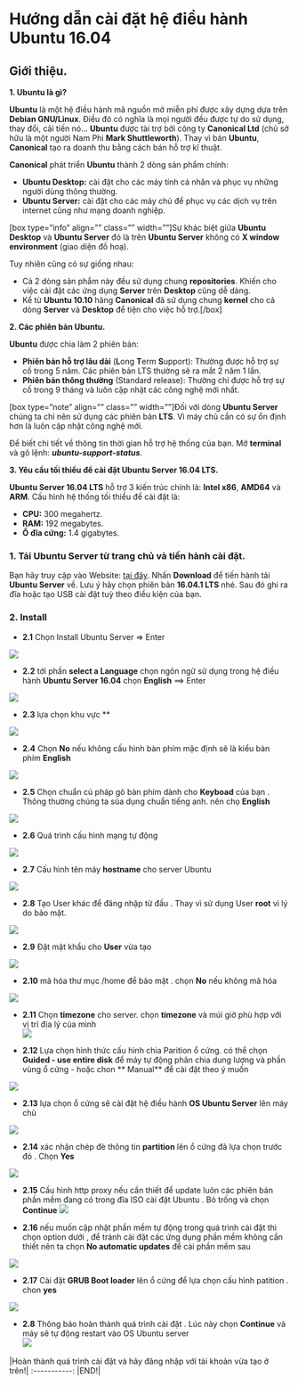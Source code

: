 # Hướng dẫn cài đặt hệ điều hành Ubuntu 16.04


## Giới thiệu.

**1. Ubuntu là gì?**

**Ubuntu**  là một hệ điều hành mã nguồn mở miễn phí được xây dựng dựa trên  **Debian GNU/Linux**. Điều đó có nghĩa là mọi người đều được tự do sử dụng, thay đổi, cải tiến nó…  **Ubuntu**  được tài trợ bởi công ty **Canonical Ltd**  (chủ sở hữu là một người Nam Phi  **Mark Shuttleworth**). Thay vì bán  **Ubuntu**,  **Canonical**  tạo ra doanh thu bằng cách bán hỗ trợ kĩ thuật.

**Canonical**  phát triển  **Ubuntu**  thành 2 dòng sản phẩm chính:

-   **Ubuntu Desktop:**  cài đặt cho các máy tính cá nhân và phục vụ những người dùng thông thường.
-   **Ubuntu Server:**  cài đặt cho các máy chủ để phục vụ các dịch vụ trên internet cũng như mạng doanh nghiệp.

[box type=”info” align=”” class=”” width=””]Sự khác biệt giữa  **Ubuntu Desktop**  và  **Ubuntu Server**  đó là trên  **Ubuntu Server**  không có  **X window environment** (giao diện đồ hoạ).

Tuy nhiên cũng có sự giống nhau:

-   Cả 2 dòng sản phẩm này đều sử dụng chung  **repositories**. Khiến cho việc cài đặt các ứng dụng  **Server**  trên  **Desktop**  cũng dễ dàng.
-   Kể từ  **Ubuntu 10.10**  hãng  **Canonical**  đã sử dụng chung  **kernel**  cho cả dòng  **Server**  và  **Desktop**  để tiện cho việc hỗ trợ.[/box]

**2. Các phiên bản Ubuntu.**

**Ubuntu**  được chia làm 2 phiên bản:

-   **Phiên bản hỗ trợ lâu dài**  (**L**ong  **T**erm  **S**upport): Thường được hỗ trợ sự cố trong 5 năm. Các phiên bản LTS thường sẽ ra mắt 2 năm 1 lần.
-   **Phiên bản thông thường**  (Standard release): Thường chỉ được hỗ trợ sự cố trong 9 tháng và luôn cập nhật các công nghệ mới nhất.

[box type=”note” align=”” class=”” width=””]Đối với dòng  **Ubuntu Server**  chúng ta chỉ nên sử dụng các phiên bản  **LTS**. Vì máy chủ cần có sự ổn định hơn là luôn cập nhật công nghệ mới.

Để biết chi tiết về thông tin thời gian hỗ trợ hệ thống của bạn. Mở  **terminal**  và gõ lệnh:  _**ubuntu-support-status**_.

 **3. Yêu cầu tối thiểu để cài đặt Ubuntu Server 16.04 LTS.**

**Ubuntu Server 16.04 LTS**  hỗ trợ 3 kiến trúc chính là:  **Intel x86**,  **AMD64**  và **ARM**. Cấu hình hệ thống tối thiểu để cài đặt là:

-   **CPU:**  300 megahertz.
-   **RAM:**  192 megabytes.
-   **Ổ đĩa cứng:**  1.4 gigabytes.


### 1. Tải Ubuntu Server từ trang chủ và tiến hành cài đặt.

Bạn hãy truy cập vào Website: [tại đây](https://www.ubuntu.com/download/server). Nhấn  **Download**  để tiến hành tải  **Ubuntu Server**  về. Lưu ý hãy chọn phiên bản  **16.04.1 LTS**  nhé. Sau đó ghi ra đĩa hoặc tạo USB cài đặt tuỳ theo điều kiện của bạn.

### 2. Install

- **2.1**   Chọn Install Ubuntu Server => Enter

![](https://camo.githubusercontent.com/1c7225a93be5ee3cb3fcdfe384dea7f17ec7f3f0/68747470733a2f2f692e696d6775722e636f6d2f7739387a37574f2e706e67)

- **2.2** tới phần **select a Language** chọn ngôn ngữ sử dụng trong hệ điều hành **Ubuntu Server 16.04** chọn **English** ==> Enter 

![](https://camo.githubusercontent.com/b2aa1b8b4c5da050eab40f08f50aaddfc91410e8/68747470733a2f2f692e696d6775722e636f6d2f49664f7353586f2e706e67)

  - **2.3** lựa chọn khu vực **

![](https://camo.githubusercontent.com/56f11cbc637d8ad42c33b98398afcb17b46c17c5/68747470733a2f2f692e696d6775722e636f6d2f4173504345446d2e706e67)

-  **2.4**  Chọn **No** nếu không cấu hình bàn phím mặc định sẽ là kiểu bàn phím **English**

![](https://camo.githubusercontent.com/2d8085d3a70dc97eb89e86aab3f72b4ed20f4c16/68747470733a2f2f692e696d6775722e636f6d2f3148505576756e2e706e67)

- **2.5** Chọn chuẩn cú pháp gõ bàn phím dành cho  **Keyboad** của bạn . Thông thường chúng ta sủa dụng chuẩn tiếng anh. nên chọ **English**

![](https://camo.githubusercontent.com/29f4926fecbf721d10b881ff7cc1f9fd481e88c4/68747470733a2f2f692e696d6775722e636f6d2f344c79685865752e706e67)

-  **2.6** Quá trình cấu hình mạng tự động

![](https://camo.githubusercontent.com/ec207f83ac1d4508d9245216337c9f858d43abb0/68747470733a2f2f692e696d6775722e636f6d2f463334663857642e706e67)

-  **2.7** Cấu hình tên máy **hostname** cho server Ubuntu 

![](https://camo.githubusercontent.com/b18dfc224f7f631208e978a2052717b457f1009a/68747470733a2f2f692e696d6775722e636f6d2f414676314a4d732e706e67)

-   **2.8** Tạo User khác để đăng nhập từ đầu . Thay vì sử dụng User **root** vì lý do bảo mật. 

![](https://camo.githubusercontent.com/ab8287ff80126554d551b0f59a72c6f9253556d9/68747470733a2f2f692e696d6775722e636f6d2f5331385a6d616f2e706e67)

-  **2.9** Đặt mật khẩu cho **User** vừa tạo 

![](https://camo.githubusercontent.com/50c5bd9e4de25bf17e8cc78144a087c05c443437/68747470733a2f2f692e696d6775722e636f6d2f48336c6d476e672e706e67)

-   **2.10** mã hóa thư mục /home để bảo mật . chọn **No** nếu không mã hóa 

![](https://camo.githubusercontent.com/f1415cedeb80cc557c1f3518775cc36b78bd0f15/68747470733a2f2f692e696d6775722e636f6d2f71564e504c506d2e706e67)


-   **2.11** Chọn **timezone** cho server. chọn **timezone** và múi giờ phù hợp với vị trí địa lý của mình  
![](https://camo.githubusercontent.com/5177e6b7ce4969ee00887d178583d2b4c63ba6dd/68747470733a2f2f692e696d6775722e636f6d2f76596c4e6838712e706e67)

-   **2.12** Lựa chọn hình thức cấu hình chia Parition ổ cứng. có thể chọn **Guided - use entire disk** để máy tự động phân chia dung lượng và phần vùng ổ cứng
		- hoặc chon ** Manual** để cài đặt theo ý muốn 

![](https://camo.githubusercontent.com/65ba5e03e7c0a634ca05143cb7d55e848635e8ca/68747470733a2f2f692e696d6775722e636f6d2f747468586e4c742e706e67)

- **2.13** lựa chọn ổ cứng sẽ cài đặt hệ điều hành **OS Ubuntu Server** lên máy chủ  

![](https://camo.githubusercontent.com/564a90a169b38fc1fdd8bbe98d6837e2ffa75a88/68747470733a2f2f692e696d6775722e636f6d2f704534754365512e706e67)

-  **2.14** xác nhận chép đè thông tin **partition** lên ổ cứng đã lựa chọn trước đó . Chọn **Yes** 

![](https://camo.githubusercontent.com/4d57b8c0386d007c879a6bf20eb0b52e3c59d9a0/68747470733a2f2f692e696d6775722e636f6d2f4f74706c68685a2e706e67)

-   **2.15** Cấu hình http proxy nếu cần thiết để update luôn các phiên bản phần mềm đang có trong đĩa ISO  cài đặt Ubuntu . Bỏ trống và chọn **Continue** 
![](https://camo.githubusercontent.com/9e55e35931a0ba709322dd285bfc41c93ae56b44/68747470733a2f2f692e696d6775722e636f6d2f657a597161447a2e706e67)

-  **2.16** nếu muốn cập nhật phần mềm tự động trong quá trình cài đặt thì chọn option dưới , để tránh cài đặt các ứng dụng phần mềm không cần thiết nên ta chọn **No automatic updates** để cài phần mềm sau  

![](https://camo.githubusercontent.com/3dac841f44aada330c65291741e03ded90c4485f/68747470733a2f2f692e696d6775722e636f6d2f4647694a48656f2e706e67)

-  **2.17** Cài đặt **GRUB Boot loader** lên ổ cứng để lựa chọn cấu hình patition . chon **yes** 

![](https://camo.githubusercontent.com/dccb0036d24752649a2dc6f24aacdb650840ea3e/68747470733a2f2f692e696d6775722e636f6d2f7331536d704e502e706e67)

-   **2.8** Thông báo hoàn thành quá trình cài đặt . Lúc này chọn **Continue** và máy sẽ tự động restart vào OS Ubuntu server  
![](https://camo.githubusercontent.com/d5cbfb9b86cef31289e18eb7f33faee5bb249aa3/68747470733a2f2f692e696d6775722e636f6d2f35325448694c4a2e706e67)


|Hoàn thành quá trình cài đặt và hãy đăng nhập với tài khoản vừa tạo ở trên!|
:-----------:
|END!| 

<!--stackedit_data:
eyJoaXN0b3J5IjpbMTc1NjQ0MzkyMywtMTE0MDk4OTg3Niw4OD
Y2NDU4MDEsLTUwMjU1NDA5LDE5NTY0NzM2NDNdfQ==
-->